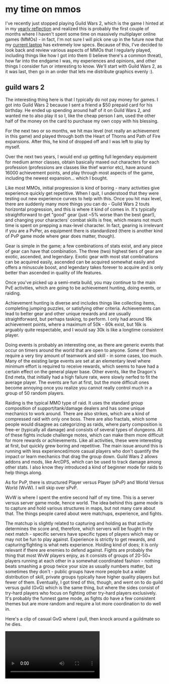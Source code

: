 # my time on mmos

I've recently just stopped playing Guild Wars 2, which is the game I hinted at
in my [yearly reflection](/posts/62) and realized this is probably the first
couple of months where I haven't spent some time on massively multiplayer online
games (MMOs) - in fact, I'm not sure I will pick one up in the future now that
my [current laptop](/posts/63) has extremely low specs. Because of this, I've
decided to look back and review various aspects of MMOs that I regularly played,
including things like how I got into them (I believe there's a common threat),
how far into the endgame I was, my experiences and opinions, and other things I
consider fun or interesting to know. We'll start with Guild Wars 2, as it was
last, then go in an order that lets me distribute graphics evenly :).

## guild wars 2

The interesting thing here is that I typically do not pay money for games. I got
into Guild Wars 2 because I sent a friend a \$50 prepaid card for his birthday.
He ended up spending around half of it on Guild Wars 2, and wanted me to also
play it so I, like the cheap person I am, used the other half of the money on
the card to purchase my own copy with his blessing.

For the next two or so months, we hit max level (not really an achievement in
this game) and played through both the Heart of Thorns and Path of Fire
expansions. After this, he kind of dropped off and I was left to play by myself.

Over the next two years, I would end up getting full legendary equipment for
medium armor classes, obtain basically maxed out characters for each profession
(professions are classes like thief warrior etc), have around 16000 achievement
points, and play through most aspects of the game, including the newest
expansion... which I bought.

Like most MMOs, initial progression is kind of boring - many activities give
experience quickly get repetitive. When I quit, I understood that they were
testing out new experience curves to help with this. Once you hit max level,
there are suddenly many more things you can do - Guild Wars 2 touts horizontal
progression, and this is where it kind of comes in. It's typically
straightforward to get "good" gear (just ~5% worse than the best gear!), and
changing your characters' combat skills is free, which means not much time is
spent on prepping a max-level character. In fact, gearing is irrelevant if you
are a PvPer, as equipment there is standardized (there is another kind of PvP
game mode where gear does matter, though).

Gear is simple in the game; a few combinations of stats exist, and any piece of
gear can have that combination. The three (two) highest tiers of gear are
exotic, ascended, and legendary. Exotic gear with most stat combinations can be
acquired easily, ascended can be acquired somewhat easily and offers a minuscule
boost, and legendary takes forever to acquire and is only better than ascended
in quality of life features.

Once you've picked up a semi-meta build, you may continue to the main PvE
activities, which are going to be achievement hunting, doing events, or raiding.

Achievement hunting is diverse and includes things like collecting items,
completing jumping puzzles, or satisfying other criteria. Achievements can lead
to better gear and other unique rewards and are usually straightforward, but
perhaps tasking, to perform. I only had around 16k achievement points, where a
maximum of 50k - 60k exist, but 16k is arguably quite respectable, and I would
say 30k is like a longtime consistent player.

Doing events is probably an interesting one, as there are generic events that
occur on timers around the world that are open to anyone. Some of them require a
very tiny amount of teamwork and skill - in some cases, too much. Many of the
existing large events are set at an elementary level where minimum effort is
required to receive rewards, which seems to have had a certain effect on the
general player base. Other events, like the Dragon's End meta, that initially
had a high failure rate, were slowly nerfed to fit the average player. The
events are fun at first, but the more difficult ones become annoying once you
realize you cannot really control much in a group of 50 random players.

Raiding is the typical MMO type of raid. It uses the standard group composition
of support/tank/damage dealers and has some unique mechanics to work around.
There are also strikes, which are a kind of compressed raid with only one boss.
There are also fractals, which some people would disagree as categorizing as
raids, where party composition is free-er (typically all damage) and consists of
several types of dungeons. All of these fights include challenge motes, which
can make them more difficult for more rewards or achievements. Like all
activities, these were interesting at first, but quickly grew boring and
repetitive. The main issue around this is running with less experienced/more
casual players who don't quantify the impact or learn mechanics that drag the
group down. Guild Wars 2 allows addons and mods, like ArcDPS, which can be used
to track damage among other stats. I also know they introduced a kind of
beginner mode for raids to help things along.

As for PvP, there is structured Player versus Player (sPvP) and World Versus
World (WvW). I will skip over sPvP.

WvW is where I spent the entire second half of my time. This is a server versus
server game mode, hence world. The idea behind this game mode is to capture and
hold various structures in maps, but not many care about that. The things people
cared about were matchups, experience, and fights.

The matchup is slightly related to capturing and holding as that activity
determines the score and, therefore, which servers will be fought in the next
match - specific servers have specific types of players which may or may not be
fun to play against. Experience is strictly to get rewards, and
capturing/fighting is what nets experience. Holding kind of does; it is only
relevant if there are enemies to defend against. Fights are probably the thing
that most WvW players enjoy, as it consists of groups of 20-50+ players running
at each other in a somewhat coordinated fashion - nothing beats smashing a group
twice your size as usually numbers matter, but sometimes they don't - public
groups have more people but a wider distribution of skill, private groups
typically have higher quality players but fewer of them. Eventually, I got tired
of this, though, and went on to do guild versus guild (GvG) which is the same
thing, but where the sides consist of try-hard players who focus on fighting
other try-hard players exclusively. It's probably the funnest game mode, as
fights do have a few consistent themes but are more random and require a lot
more coordination to do well in.

Here's a clip of casual GvG where I pull, then knock around a guildmate so he
dies.

<video controls src="/blobs/71/arcane.mp4" />

I'm not really listening to the commander, but getting a pick is sometimes
actually better. This kind of single target gameplay is table stakes for GvG as
it's extremely efficient... except it was a casual one and my troll gameplay
caused a bit of drama as it turns out I was knocking around a server admin in
other rounds (certain professions are better for targeting as they have less
survivability). I have a full recording and more in the following youtube
playlist: PLFcNSaFKsff(sx)dzOzjZbzVNa-Nj-uw(uno)ox(nein); replace the
parenthesized text with the single digit number.

I did end up quitting because WvW was the only thing keeping me in, and I
couldn't find a high skilled but casual guild that matched my taste. And my
current guild did disband - though I'll partly attribute it to the toxic
try-hard mentality that was introduced over the past few months.

If I had to summarize Guild Wars 2, I'd say that it's a good game with diverse
content, the only grind is the one you set for yourself, and if you're looking
to enjoy the entire game, find some proper people to play with; well, that's
true for all MMOs, isn't it?

## gunbound

Casual cartoony game time!

I don't think I really played this game that much, but it did leave an
impression on me - perhaps it had to do with math brain. The core gameplay
involved firing projectiles at other players based on a picked angle/power and
taking wind into account. Depending on what you picked, projectiles would also
have interesting effects such as attracting nearby players to the impact area,
or tunneling underground. It was an extremely fun game and I'm not sure why it
shut down; maybe because the skill ceiling was kind of low - once you know how
to aim then it's basically game over. Aimbots were kind of easy to implement,
it's one of those scenarios where the hacks could be external to the game
itself. Imagine inputting wind speed, distance, and height difference into a
calculator and getting angle and power out; although this way doesn't exactly
factor special mechanics in.

## adventure quest

## adventure quest worlds

## dragon fable

Like most of my early games, I think I was drawn to these 3 because of their
graphics and simplicity. Top that off with a ton of content, it was quite good.
The only downside would be that all of these had very little player interaction.
Well, also I'll mention that after a certain point of playing these games, I
just used trainers to bypass various barriers and explore more easily - it's
interesting how simple making trainers for these games were. I feel like I was
able to cover a solid amount of the content in these games, but there always
seemed to be more.

## maplestory

Well, of course I had to write something about this game, didn't I? I honestly
consider going back to it quite often, but I know it's changed a lot so this
review will be extremely out of date.

I figure I played since 2005 because that's when PICs were introduced, and
played up until... 2011? Based on what I remember of the game and what I'm
reading of the patch notes, sometime between the MapleStory Legends and
MapleStory Alliance Rising patches is when my first main account was banned.
There's probably a year or two in there that I didn't play the game, then picked
it up a bit after as I'm familiar with some things mentioned in the later patch
notes. Looking at an [older post](/posts/18) about the game, I claim 2014, so
let's go with that.

Of course, as explained in the post mentioned above, my early time consisted of
just walking around and exploring the world after luckily coming across a
relatively large amount of mesos (money) to fund the exploration. Now that I'm
looking closer at what I said in that post, I assume that the period of quitting
was sometime between 2007 and 2008, as the trashmail year suggests my main
account was created then - I do remember they offered new domains depending on
the year so it may be after. I also remember the existence of Demethos. Either
way, when I got back into the game, I started grinding.

I will use the following [timeline](http://www.southperry.net/timeline.php) to
mention anything I remember about these releases or events, and then comment on
anything I think of in between.

### 2005 - Cash Shop Opens

I remember I used to sit in the Cash Shop for a long time just trying things
out. And the music is fantastic and chill. I guess I was like a window shopper
in that sense.

### 2006 - Omega Sector

### 2006 - Aqua Road

### 2006 - Amoria

I remember the release of these areas as I immediately traveled to check them
out. I'm not exactly sure how I got through Omega Sector and Aqua Road as a
level 19 player, but perhaps it used to be scaled down. Also, the release of
Amoria was amazing as it was probably one of the largest maps to date and very
romantic to boot!

### 2007 - Henesys PQ/Ludi Maze PQ

### 2007 - Prendergast Mansion (Haunted House)

Henesys party quest (HPQ) was an interesting one, not because of the actual
gameplay, but because it led to specialized roles to cheese the PQ. The PQ was
completed after obtaining 10(?) rice cakes and any extras should be removed from
your inventory after leaving the area, but this could be bypassed. This led to
the creation of smugglers, who were able to "smuggle" rice cakes out of the
area - leading to the ability to finish the PQ quickly. Another role was someone
that could lure - The main task, depending a bunny that created rice cakes, and
"lurers" would use Pico-Pico Hammers (weapons with minimum attack stats) to
attack and lure enemies into a corner of the map. More wouldn't spawn until the
current enemies were killed.

PQs overall were a fun activity, although a lot of them involved brute-forcing a
code in their stages e.g.

- Kerning PQ - Have 3 people hang on 3 of the correct ropes out of 4.
- KPQ - have 3 people stand on the correct 3 platforms out of 5.
- Ludibrium PQ - guess the right box out of 3 15 times in a row. (fixed answer
    though)
- LPQ - stand on the correct 5 boxes out of 9.

And probably more that I'm forgetting. I do know PQs were later greatly
simplified. Talking about LPQ also reminds me of one of my favorite skills;
Power Guard. It damages enemies when you get damaged and could be used to kill
"unkillable" enemies or enemies of much higher levels, as long as you had the
health to withstand their attacks. This led to many other things, too, like my
favorite hack, which utilized PG mechanics for damage and teleported me to mobs
or mobs to me to kill - probably one of the more unique hacks out there.

### 2008 - Jump Down

Wow, can you imagine there wasn't a way to jump off a platform to the one below
before this? This was a fun and convenient little action that helped getting
around. It also introduced the ability to clip through the floor if jumping down
onto a vertical barrier, sit on air by sitting on a bench above but jumping down
at the same time, resulting in sitting on the lower platform under the original
bench, and some more exploitable movements.

### 2008 - World: Demethos

This would end up being my main world. It's possible that I played a little
before this but I don't remember much of that time. The skull icon is sick!

### 2009 - Temple of Time

One of my favorite areas; the music is good, and the mobs were arguably the
coolest in the game at the time. This area features some of my favorite
soundtracks. Also, the Pink Bean is at the end.

### 2009 - Class: Cygnus Knights

An entirely new storyline, and another area of my favorite soundtracks. I
remember my first Cygnus Knight was a Thunderbreaker, which was their version of
pirate, as I didn't play one yet - also, they got a very cool super saiyan
transform skill. There were also nice bonuses for having a Cygnus Knight linked
with other characters, and they had extremely flashy skills overall.

Another thing each Cygnus Knight had was a tiny sprite that could be summoned
alongside and automatically attack enemies within range. With a little clever
editing of the game files, this sprite could do huge map-wide attacks.
Unfortunately, the damage was fixed, so it was only useful at lower levels, like
at HPQ. I remember using it there blatantly in front of people, and I don't
think they suspected it was a thing because I claimed it was a buffed version.

### 2009 - Class: Aran

Arans introduced yet another new class and storyline. It also introduced a
unique playstyle - auto attack until you hit enough things to build up a combo
and release a power move. The auto attack was the first one that could mob (hit
multiple mobs). There was also a funny exploit where the intro gameplay for an
Aran started you off at level 200, where you get knocked out and become a
weakling, but if you knew what to do, you could escape the intro and get a free
level 200 Aran.

But being a level 200 Aran only bypasses the grind, as both Arans and Cygnus
Knights were required to complete certain questlines to unlock skills and other
things - this is a theme that would appear for any non-explorer class (explorer
being the base thief/mage/bowman/warrior/pirate classes.)

### 2009 - New Tutorial for Explorers

I'm not sure if this is what I think it is, but it was a revamp of the tutorial.
You start in a factory of some sort, and there's a conveyer belt I think; I
don't remember much... But it also introduced a lot of new starting gear when
creating your character. They were just cosmetics with no stats, but when you're
like me (cheap), you take anything you can get!

### 2010 - Monster Survival PQ

Hehe, the true casual botting scene has arrived. Monster Survival PQ, which I
learned is another name for Nett's Pyramid, was probably the easiest and most
lucrative thing to ever exist for botters. It consisted of killing an endless
stream of undead monsters and giving rewards based on performance, up to a cap.
With all the new mobbing classes, it was extremely easy to bot. Certain client
file mods could do things like make mobs only walk in one direction that helped
to group them up in a relatively undetectable manner. Me? I played a cleric so I
could spam heal, which damaged undead monsters, all the way through. Combined
with MP Eater, I'd be permanently topped off, and there was no need for UA
(unlimited attacks) because I'm constantly being knocked around by mobs. The
rewards were massive, and I often had several characters botting it at the same
time 23/7.

### 2010 - Class: Evan

Yet another class released in Maplestory's attempt to drive its story. It was a
unique class featuring a permanent dragon partner, but I never really invested
in one. On the other hand, one of my friends that I provided Holy Symbol, a buff
that gives bonus experience, to was one of the first level 200 Evans on the
server, if I remember correctly.

### 2010 - Boss: Chaos Zakum and Chaos Horntail

Nothing much to say except I was in one of the first few raids to beat this on
my server.

### 2010 - Follow System

This probably wasn't much overall, but still allowed various small but
interesting exploits. There was a small guard against following someone with
movement skills e.g. Flash Jump or Teleport, but toggling follow at the correct
time could bypass it for one "movement." Best used with a gunslinger's Wings
skill which allowed slower descent for you and, therefore, your follower. I used
to fly people to places typically unreachable to their class for fun.

### 2010 - Potential Item System

Aka the system that broke the balance of Maplestory. Imagine picking up an item
that suddenly increases your main stat by 20%. Or one that gives a slightly
weakened version of a class's signature move e.g. Holy Symbol or Hyper Body
(increased health). It's actually crazy that they added it, although I assume it
was a p2w move as it came with Cash Shop items for re-rolling potentials and
whatnot.

### 2010 - BIG BANG

Huge change. I don't know where to start. It's an entirely new game at this
point. At least it did better than Maplestory 2!

### 2011 - Lion King's Castle/Castle of Von Leon

This was _the_ place to train when it was released. Mobs here were extremely
tough, required a few damage players to take down, and gave a ton of experience.
Couple that with experience bonuses for hunting in parties, and a 2x experience
event, people would be queuing up for these maps for hours. Fortunately, as a
Bishop, I could easily get into a party needing Holy Symbol and just needed to
press it every couple of minutes or so to keep the buff up. Which reminds me of
another client side mod that changed the range of HS to be map-wide rather than
a small area around the character.

### 2011 - Gate to the Future/Boss: Empress

Nothing much to say here, except brag again I was in one of the first successful
raids against this boss.

### 2011 - Player-vs-Player (PvP)

### 2011 - Capture the Flag

I don't remember which was which, but one funny thing was how unbalanced Bishops
were in PvP. Their main attack skill, Shining Ray, was aoe damage and stun. They
also had a skill called Doom which turned people into snails. I often got the
hacker comment for using Doom, and, at this point, I wasn't actually hacking as
this account was "important" and I didn't want to risk it.

### 2011 - Silent Crusade/Crusader Codex

This is the last thing I remember doing on my main account, hunting down various
mobs and mini-bosses to collect their cards, as I was fully geared at this point
and just hung around in towns or did basic things. I must have been locked out
sometime recently after this. I won't really go into my return to the game as
it's quite casual and uneventful.

One memory that I'd like to bring up is how I attended my first (virtual)
wedding in Maplestory. It was for my guild leader, who said he was a veteran,
and he bought a wedding ticket from the Cash Shop. I'm not sure who the virtual
girlfriend/wife was, or if they knew each other in real life. I do remember the
guild leader spending a lot of in-game money for her, though. The wedding was
fun, and there were random after-wedding events and rewards. I even gave them
some kind of wedding gift, but I've forgotten what it was.

Another memory would be the first time I killed the balrogs that sometimes
attack on the ship to Orbis, then inviting everyone outside because it was safe
to come out.

And one where I finally hit max mesos on a character (it's the 2^31 -1 number!)

Also one where I was able to reconnect with a friend months after not seeing
them - he used to be a trusty damage dealer while I was a trusty support. He
disappeared for a bit, but then I ran into him in an area we first met at, and
we played together until I was banned. Hi, Boredsback if you're reading this...
or was it Boredisback? I don't remember.

A classic one is me spending my Christmas decorating the in-game tree by
dropping items in front of it with some friends. My most coveted item may be a
star that glows when dropped.

Dang, I wish I had _any_ record of my time back then. I would rate the game as
used to be good but, now, based on what I hear, it's kind of whatever.

## dungeon fighter online

## dungeon n fighter (KR)

I'd say DFO wasn't a game I try-harded much at, but instead one where I may have
contributed to the botting scheme that eventually crashed the game's economy and
killed the initial release. Yes, I played legitimately and had full sets of
gears with special bonuses for Crusaders, but I mainly spent my time helping a
few people mess with the game - it wasn't too difficult as it was centered
around packet capture and editing.

There were some unique hacks, like using various consumables without actually
needing them, but the important hacks centered around three things: hitting
things on screen for a maximum amount of damage, god-mode, and automatic
movement/looting; it was very straightforward, and bots could easily run through
dungeons and collect rewards. At the height (or lowest point) of the game, I
could watch tens or hundreds of bots with gibberish names entering and exiting
dungeons every few seconds. There used to be a fatigue system that limited how
much one could play or get rewarded per day, but that was removed, and the game
slowly died after.

After it died, I was invited to play the Korean version, which required some
kind of Korean citizen identifier to register for. I was given an account to
play with though, so I didn't have to mess with that. I also remember having to
use IE and downloading some kind of extension... My main in-game memory of that
is not understanding any of the text, trying to speak to some random players in
English, asking my friend to translate what they're saying, and him telling me
that everyone was calling me a Yankee. Hilarious!

Of course, there was a re-release of the game for the global audience, and I was
pulled back into my old group. This time, I tried to play both sides; legitimate
icon and shady icon. I even hosted a legitimate PvP tournament early on... which
one? The one where a community manager accidentally left his "hit things on
screen automatically" hack on stream and was subsequently banned a bit later. If
I remember correctly, the fact that he was a community manager wasn't released
yet, but _another_ community manager leaked some Skype chats that showed proof.
Unfortunately it seems the drama has disappeared to the void because the website
didn't allow crawling and the domain has been bought out.

<video controls src="/blobs/71/hacker.mp4" />

Those are the hacks I worked on being demoed! Man, just seeing that UI I made
for the tournament on the right brings back memories. It is a beautiful
monster - now that I'm looking at it, I instantly have ideas on how to improve
it: center the names and mirror one of the portraits. I didn't have much design
sense back then, as I only had to design menus. I'm not going to lie, I did
quite a poor job hosting the tournament as I remember having trouble just
keeping the graphics and bracket updated.

Part of this tournament was an impromptu fight between two of the top(?)
American(?) players and a transfer student from Korea who happened to be a pro
player for the game because the caster disconnected. I found that funny because
I remember someone just spamming a huge aoe to zone the Korean player and the
other guy taking shots.

<video controls src="/blobs/71/teamwork.mp4" />

We quickly see how two people team up against one despite it being a free for
all fight - very interesting! Sorry for the audio cutting out, I assume I'm
switching windows to talk with the caster. Full recordings of that tournament
exist, but you'll have to find them yourself. They are from 2015, and, if you're
wondering, the professional player (JungJam) won overall.

But in the end, I didn't have much interest in playing the game again, and this
time it showed - I stopped having anything to do with it. Also, they kept the
fatigue system up this time, which comes with pros and cons. I guess I used to
spend an over-average amount of time on games, so I would need more fatigue
points than the average player.

I'd rate the game as very fun! But, like most games, devolves into an grueling
grind that is limited due to limited entries into endgame dungeons per day and
the fatigue system. PvP is also fun, but DFO PvP seems to be greatly impacted by
lag compared to PvP in other games.

## combat arms

And now a shooter. I seem to remember Combat Arms boasting a ton of weapons and
modifications, but at the end of the day, there are only a few meta picks, so
no, I did not care for that. I took a little interest in the normal PvP game
modes like Search and Destroy and Elimination Pro, but spent most of my time on
the game modes Quarantine and Fireteam, reaching a decent rank with a solid 2.0+
KD ratio. The rank was a vertical silver stripe.

Quarantine is the standard zombie mode, where a few players are infected and
need to infect other players. Non-infected players either try to eliminate the
infected or stay alive. There were several aspects to Quarantine that I really
enjoyed. First of all, some maps were huge and allowed hiding in very clever
spots, my favorites being either under the bridge on Kill Creek or on the
backside of a net that acts as a ladder in Two Towers. Hiding spots don't always
have to be in corners, though. A classic hiding spot I had in Overdose was to
just crouch against a wall by some props, and it had a quite high success rate.
There were more offensive strategies, and they typically involve explosives -
the most effective weapons against infected. Setting 3 mines on a choke point
could instantly kill infected, and bringing LAWs, RPGs, and HE grenades could
greatly help destroy them in other scenarios. In Overdose, there were a couple
of safe rooms that opened after a set amount of time which could allow for
amazing setups while infected try to break in. If there is no safe room and I
was discovered, I could typically try out-parkouring infected movement by
jumping around on obstacles.

Fireteam is a co-op game mode where players fight against NPCs. There were many,
but the one I remember best is Cabin Fever, which is basic zombie wave survival.
A few rounds in and there probably won't be enough firepower to keep infected
out of the cabin, and you end up having to run circles around the cabin while
they follow. I think I've only beaten it legitimately a few times, but
illegitimately... many times, which brings me to the more unique hacks for
Combat Arms. All FPS games and shooters have a typical array of hacks, which
include things that modify weapons like no recoil or no spread, and hacks that
give extra information like chams, esp, or wallhacks. Combat Arms had two unique
hacks which were dubbed OPK (one position kill) and telekill (teleport kill).
What they did is teleport you to an enemy, or an enemy to you, so you could
attack forward, typically with a melee weapon, and hit them. Naturally, this
kind of hack made Fireteam missions easy (and could make any PvP game mode easy,
but I didn't use them there... usually). These things could be combined with a
client side mod that changed the fire rate of weapons (including melee) for very
quick kills.

Another interesting thing is that the weapons could only be purchased for fixed
periods of time. Maybe I should say rented. I did end up spending some money on
a permanent K5SD though... not sure I leveraged it much. I enjoyed the game, but
I think the movement and gameplay was a little slow and clunky.

## crossfire

Another shooter? This one is unique in that it is the only MMO that I played
with a friend that I knew in real life. Like Combat Arms, I was mainly a fan of
its unique game modes like Mutation Mode and Ghost Mode.

Ghost Mode consists of semi-invisible melee only players attempting to plant a
bomb and normal players trying to prevent the bomb or defuse it after its
planted. Being a ghost was definitely a lot funner as it had some nice skill
caps around movement - moving is supposed to be revealing, but a combination of
jumping, crouching, and strafing, could allow one to move almost as efficiently
as running while remaining fully stealthed. It could only be done backwards, but
you could turn around mid jumps to see where you were going. The other counter
to ghosts was being heard breathing, but the technique to avoid this is to not
spend much time by normal players - just drive-by melee them. Arguably a good
ghost was very hard to defeat. I played it so much that I literally had numerous
specific techniques and tactics that I would use in most games. On the other
hand, as a normal player, you get ranged weaponry - camping in hard to reach
areas and spraying in the direction of breathing noises is about as good as it
got at high levels. Or maybe catch a glimpse of a ghost? Or just have hacks to
show where ghosts are... I may have made and used something like that a few
times.

Mutation Mode is the zombie mode. There are two approaches for this game's
version; hide or defend. But there were also various interesting glitches that I
used to get to interesting spots. First of all, it was possible to clip into
geometry by quickly running forward and backwards on top of a corner. This could
be done in a lot of areas, but eventually was patched out and would crash the
client with an error if detected. Or you would enter a killbox. The other thing
I liked to do was "fly" with my friend. It involved clipping two characters
together and jumping at the same time. As long as no one moved and jumping was
done properly, we would slowly ascend into the air - we could either camp in mid
air or drop down onto some geometry that isn't meant to be reached. That was
fun.

I had many accounts for some reason... I think I was testing out hacks on them.
But the highest ranked one was also a silver stripe, like in Combat Arms. I
don't know if that's a coincidence or if I did it intentionally. It was a fun
game with not many downsides.

There are a few other fps games, but I don't really have much to say about them
except that I spent a lot of time playing and hacking them: GunZ: The Duel,
Alliance of Valiant Arms, Battlefield Heroes, and Battlefield Play4Free.

## league of legends

Of course I played this. It was the cool thing at the time. And it seems to
still be the cool thing, although you have to complain about it, too.

Hmm, how can I explain my time on the game - all I can say is I hit level 30,
then started playing ranked games, eventually hitting 2.1k elo - this was back
when they had the elo system instead of tiers. Ah, now that I think about it I
used to level and sell accounts on this game. God, it's interesting to realize
that I don't have many memories of this game except that I spent a _ton_ of time
on it.

Oh, also I remember I had the opportunity to give feedback on the game once, and
I said something like "stop adding so many champions because only a few will
matter while the rest just sit there!"... I see the game now and I don't even
recognize half of them.

Well, I'm sure the game is still good considering its popularity. I'll do a
little aside for DOTA 2, too as I played that casually with friends. Back then,
I would say League of Legends was a lot simpler and streamlined compared to
DOTA 2. There are mechanics like blocking creeps, disjointing projectiles, turn
speed, micro, and more that you just didn't find in League of Legends that were
present in DOTA 2. But yes, both are fun in their own capacity.

## path of exile

I don't know how I got into this game, but I enjoyed it. I think I played
between the Domination and Ambush leagues, but stopped playing after that
because... grindfest. I did have my Righteous Fire level 100 character by then
and hundreds of exalts so I felt like the game was basically completed for me.

I did get back into the game for Delve and Betrayal, but felt like it was
getting to be pretty complex. Do games without sequels just get too complex
after a certain point in time? Am I getting _old_?

## tera

Ah TERA, I actually [wrote about it](/posts/52) recently because it shut down. I
never truly hit endgame, as the grind is stupid long (random chance upgrades,
limited dungeon entries, content constantly being scaled), but I enjoyed the
game because I had a consistent friend to play with.

## warframe

How about a third (person) shooter? I started playing Warframe on the suggestion
of the same friend who got me into Guild Wars 2! However, this time there were
other people playing the game with us, but that didn't stop me from quitting the
game - the game was unique in terms of movement, but really was a grindfest; we
would try to grind endless void missions for prime blueprints.

Well, I came back a bit later by myself and started playing the game regularly:
I went super meta and started helping with the drop table data mining as it was
important for my try-hardiness. I was able to become pretty good at the game, or
at least find extremely efficient playstyles - kill everything before they can
kill you - and basically rolled the game, achieving basically everything
important to achieve. Here's are some random youtube playlists of videos I took;
by this time I knew it would be a good idea to start recording things!

- PLFcNSaFKsff(sex)-IuJiCg(i)\_ihl_GMf(nein)M9VA
- PLFcNSaFKsff(svn)d(tree)wcpkzuvE96(tres)pogEGHJ(ate)
- PLFcNSaFKsff(for)nNOzhwVFHpU(zed)\_hptVSm(sox)j

Yep, just random gameplay videos and nothing too specific. What is interesting
is how our little data mining team slowly turned into reverse engineering the
client, and this "little" reverse engineering allowed us to stand up our own
private Warframe server (written in PHP no less!) Most of the actual game is in
the client and the server was mainly like a database back then; it was fun to
figure out how to patch the client so it would talk to our server instead. This
also led to some more questionable actions, as we also figured out how to reward
ourselves with whatever we wanted and saving the results _to the official
servers_. When this happened, the figurehead quickly rounded up a few select
people to continue doing this, and other people, including myself, were out.
That didn't stop Digital Extremes from sending a cease and desist to us, well
the figurehead, and stuff happened, but I was not privy to the matter by that
point.

Oh, I also got banned once for hacking, but was able to revert it as support
told me everyone has one freebie, well I guess I won't stretch my luck anymore!

What I enjoyed about the game was the set of unique weapons and mods. I would
spend tons of time trying out new combinations to maximize my damage, and came
across some off-meta choices that were pretty good, or at least until the big
weapon changes that came with a patch. The build was this:

1. Primary - Mutalist Quanta Alternate Fire Spam
    - Combined with Bursting Mass and focusing damage on the alternate fire,
      this ends up being a huge aoe spamming weapon with no self damage. Quite
      convenient for just hitting things in a large area.
2. Secondary - Twin Kohmak
    - An extremely overlooked secondary, basically a crazy but ammo inefficient
      bullet hose.
3. Melee - Plague Kripath
    - A pretty standard melee build, as I just used melee most of the time.
4. Frame - Nekros Prime
    - The frame doesn't really matter, as I did not need survivability or damage
      boosts, so I used Nekros for the unique passive extra loot utility.

These ranged weapons also benefit from a high Riven disposition, which I took
advantage of. Eventually the game does get repetitive and grindy, though. I quit
a little before the release of the Orphix Venom event, as the game really
started to lose a sense of direction - there was a lot of content, but it all
turned out to be very shallow. I did have basically everything that could be had
up to and including Railjacks, but after that it felt like an endless race for
completionists like me. Steam says I have 3k hours, and I feel like the in-game
timer would say around 2k hours in missions. BUT surprise! I'm installing it
right now (or have already installed it), let's see if my Framework can handle
it; I hope there's not too much new stuff to get into.

Some of these games still exist, and some of my accounts do, too. It's crazy to
calculate how much time I've spent messing around on games... It's probably over
a tenth of my current life, and definitely is if we factor in the non-MMO games!

So I did get to check Warframe out a bit before submitting this post, and let's
take a look at some quick screenshots that I took as I renewed myself with it:

![daily reward](/blobs/71/daily.png)

My first daily reward when I come back after a couple years seems to be a 75%
percent off platinum coupon! These are somewhat rare, as I only remember getting
maybe 2 in my years of playing, so I don't know if this is a coincidence or not.
In fact, the first one I got was extremely early on when I started playing the
game, and the last one I got was very near the time I quit the game. Is time a
flat circle? Am I starting to play the game again? And here are my general
stats:

![playtime summary](/blobs/71/summary.png)

2k hours was close and the statistics are nice enough to convert that into days
for us... 79 days! And around 14 hours spent on solving ciphers (a small puzzle
that's part of the game mechanics for unlocking doors); crazy! I see they've
added some new areas since I've gone, as my star chart progress is not maxed
out. I was also assaulted by around 10 new messages for events that occurred
during the time I was out - a lot of things changed so here's some kind of
refund - and ended up with a round a week of free boosters. There does seem to
be a decent amount of new content - at least 3 quest lines. After a little
looking around the game, I came across this:

![ui glitch](/blobs/71/glitched.png)

Uh yeah the game glitched so I had to shut it off. Overall, it does seem like my
low spec laptop can handle it which is interesting because the graphics don't
seem too outdated in my opinion. This may be the game I'll be playing in the
near future!

## aside

I also think this is an good time to note that my gaming setup consisted of
literally just a laptop for a while; no external mouse, keyboard, or displays.

Playing on a trackpad led to a lot of interesting techniques - my most common
one being flicking by quickly touching two different areas on it to simulate a
quick swiping motion. It was very useful for any high paced game. This would be
quite a suspicious technique as the teleporting mouse or camera view was
mistaken for aimbotting. There was also precision aiming by just rolling my
finger across the trackpad rather than dragging it.

An interesting observation I made before is that on my first laptop, which had
an indented pattern on its shell, the area to the left of the trackpad was
rubbed smooth due to heavy usage of wasd controls. Similarly, the trackpad had a
plasticky cover where the center portion was also rubbed off and the trackpad
button's coloring was worn off at the corners due to excessive clicking.

I eventually did sidegrade to a simple 2 button mouse, as my second laptop came
with buttons integrated with the touchpad which were terrible to use. However, I
would say going to a 2 button mouse was a hard downgrade for games with a lot of
hotkeys as my right hand was on the mouse instead of the keyboard and I lost
quick access to the right side of the keyboard.

I upgraded to a mouse with 2 extra side buttons just last year, which felt a
little awkward to use but ended up being quite useful for movement tech in Guild
Wars 2. But so far I haven't leveraged the buttons elsewhere.
